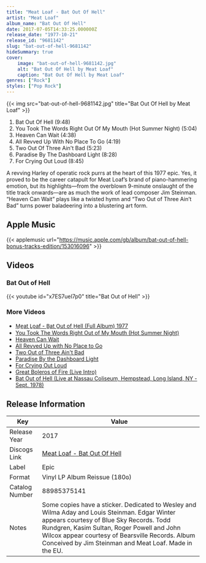```yaml
---
title: "Meat Loaf - Bat Out Of Hell"
artist: "Meat Loaf"
album_name: "Bat Out Of Hell"
date: 2017-07-05T14:33:25.000000Z
release_date: "1977-10-21"
release_id: "9681142"
slug: "bat-out-of-hell-9681142"
hideSummary: true
cover:
    image: "bat-out-of-hell-9681142.jpg"
    alt: "Bat Out Of Hell by Meat Loaf"
    caption: "Bat Out Of Hell by Meat Loaf"
genres: ["Rock"]
styles: ["Pop Rock"]
---
```


{{< img src="bat-out-of-hell-9681142.jpg" title="Bat Out Of Hell by Meat Loaf" >}}

<!-- section break -->

1. Bat Out Of Hell (9:48)
2. You Took The Words Right Out Of My Mouth (Hot Summer Night) (5:04)
3. Heaven Can Wait (4:38)
4. All Revved Up With No Place To Go (4:19)
5. Two Out Of Three Ain't Bad (5:23)
6. Paradise By The Dashboard Light (8:28)
7. For Crying Out Loud (8:45)

<!-- section break -->


A revving Harley of operatic rock purrs at the heart of this 1977 epic. Yes, it proved to be the career catapult for Meat Loaf’s brand of piano-hammering emotion, but its highlights—from the overblown 9-minute onslaught of the title track onwards—are as much the work of lead composer Jim Steinman. “Heaven Can Wait” plays like a twisted hymn and “Two Out of Three Ain’t Bad” turns power baladeering into a blustering art form.



## Apple Music
{{< applemusic url="https://music.apple.com/gb/album/bat-out-of-hell-bonus-tracks-edition/153016096" >}}





## Videos
### Bat Out of Hell
{{< youtube id="x7ES7ueI7p0" title="Bat Out of Hell" >}}<br>

### More Videos

- [M̲e̲at L̲oaf - B̲at O̲ut of H̲ell (Full Album) 1977](https://www.youtube.com/watch?v=BsQHVWBeTUU)
- [You Took The Words Right Out of My Mouth (Hot Summer Night)](https://www.youtube.com/watch?v=HRZTRTPiIT4)
- [Heaven Can Wait](https://www.youtube.com/watch?v=VJKm0KxQ2L4)
- [All Revved Up with No Place to Go](https://www.youtube.com/watch?v=eWVmRvq50kQ)
- [Two Out of Three Ain't Bad](https://www.youtube.com/watch?v=HVvXWUAKtus)
- [Paradise By the Dashboard Light](https://www.youtube.com/watch?v=a136H5K3OKw)
- [For Crying Out Loud](https://www.youtube.com/watch?v=8KyHDNQkBSA)
- [Great Boleros of Fire (Live Intro)](https://www.youtube.com/watch?v=6YBGsJtXtys)
- [Bat Out of Hell (Live at Nassau Coliseum, Hempstead, Long Island, NY - Sept. 1978)](https://www.youtube.com/watch?v=hkgXS5sotAM)


## Release Information
|  Key           | Value                                                |
| ---------------| ---------------------------------------------------- |
| Release Year   | 2017                                   |
| Discogs Link   | [Meat Loaf - Bat Out Of Hell](https://www.discogs.com/release/9681142-Meat-Loaf-Bat-Out-Of-Hell) |
| Label          | Epic |
| Format         | Vinyl LP Album Reissue (180ɢ) |
| Catalog Number | 88985375141 |
| Notes | Some copies have a sticker.   Dedicated to Wesley and Wilma Aday and Louis Steinman.  Edgar Winter appears courtesy of Blue Sky Records.  Todd Rundgren, Kasim Sultan, Roger Powell and John Wilcox appear courtesy of Bearsville Records.  Album Conceived by Jim Steinman and Meat Loaf.   Made in the EU.  |
